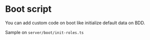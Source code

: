 # Boot script

You can add custom code on boot like initialize default data on BDD.

Sample on ```server/boot/init-roles.ts```
